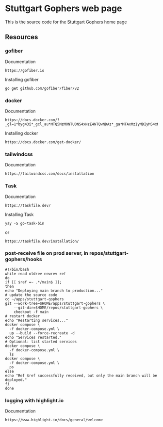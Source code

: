 # Stuttgart Gophers web page
This is the source code for the [Stuttgart Gophers](https://stuttgart-gophers.de/) home page

## Resources
### gofiber
Documentation
```
https://gofiber.io
```

Installing gofiber
```
go get github.com/gofiber/fiber/v2
```

### docker
Documentation
```
https://docs.docker.com/?_gl=1*byg43i*_gcl_au*MTQ5MzM0NTU0NS4xNzE4NTQwNDAz*_ga*MTAxMzIyMDIyMS4xNzA2ODYyODU4*_ga_XJWPQMJYHQ*MTcxODU0MDQwMi4zLjEuMTcxODU0MDQwNS41Ny4wLjA.
```

Installing docker
```
https://docs.docker.com/get-docker/
```

### tailwindcss
Documentation
```
https://tailwindcss.com/docs/installation
```

### Task
Documentation
```
https://taskfile.dev/
```

Installing Task
```
yay -S go-task-bin
```
or
```
https://taskfile.dev/installation/
```

### post-receive file on prod server, in repos/stuttgart-gophers/hooks
```
#!/bin/bash
while read oldrev newrev ref
do
if [[ $ref =~ .*/main$ ]];
then
echo "Deploying main branch to production..."
# update the source code
cd ~/apps/stuttgart-gophers
git --work-tree=$HOME/apps/stuttgart-gophers \
    --git-dir=$HOME/repos/stuttgart-gophers \
    checkout -f main
# restart docker
echo "Restarting services..."
docker compose \
  -f docker-compose.yml \
  up --build --force-recreate -d
echo "Services restarted."
# Optional: list started services
docker compose \
  -f docker-compose.yml \
  ls
docker compose \
  -f docker-compose.yml \
  ps
else
echo "Ref $ref successfully received, but only the main branch will be deployed."
fi
done
```

### logging with highlight.io
Documentation
```
https://www.highlight.io/docs/general/welcome
```